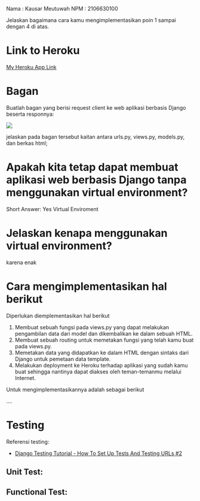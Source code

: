 Nama    : Kausar Meutuwah
NPM     : 2106630100

Jelaskan bagaimana cara kamu mengimplementasikan poin 1 sampai dengan 4 di atas.

# Link to Heroku 
[My Heroku App Link]()

# Bagan 
Buatlah bagan yang berisi request client ke web aplikasi berbasis Django
beserta responnya:

<img src="/bagan.png">

jelaskan pada bagan tersebut kaitan antara urls.py, views.py, models.py,
dan berkas html;

# Apakah kita tetap dapat membuat aplikasi web berbasis Django tanpa menggunakan virtual environment?
Short Answer: Yes 
Virtual Enviroment 

# Jelaskan kenapa menggunakan virtual environment? 
karena enak


# Cara mengimplementasikan hal berikut

Diperlukan diemplementasikan hal berikut
1. Membuat sebuah fungsi pada views.py yang dapat melakukan pengambilan 
data dari model dan dikembalikan ke dalam sebuah HTML.
2. Membuat sebuah routing untuk memetakan fungsi 
yang telah kamu buat pada views.py.
3. Memetakan data yang didapatkan ke dalam
HTML dengan sintaks dari Django untuk pemetaan data template.
4. Melakukan deployment ke Heroku terhadap aplikasi yang sudah kamu buat 
sehingga nantinya dapat diakses oleh teman-temanmu melalui Internet.

Untuk mengimplementasikannya adalah sebagai berikut

....

# Testing

Referensi testing: 

- [Django Testing Tutorial - 
How To Set Up Tests And Testing URLs #2](https://youtu.be/0MrgsYswT1c)

## Unit Test:

## Functional Test: 
